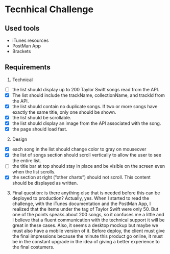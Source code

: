 # Tecnhical Challenge

## Used tools

- iTunes resources
- PostMan App
- Brackets

## Requirements

  1. Technical 
  - [ ] the list should display up to 200 Taylor Swift songs read from the API. 
  - [x] The list should include the trackName, collectionName, and trackId from the API.
  - [x] the list should contain no duplicate songs. If two or more songs have exactly the same title, only one should be shown.
  - [x] the list should be scrollable.
  - [x] the list should display an image from the API associated with the song.
  - [x] the page should load fast.
   
   2. Design
  - [x] each song in the list should change color to gray on mouseover
  - [x] the list of songs section should scroll vertically to allow the user to see the entire list.
  - [ ] the title bar at top should stay in place and be visible on the screen even when the list scrolls.
  - [x] the section at right (“other charts”) should not scroll. This content should be displayed as written.
  
   3. Final question: is there anything else that is needed before this can be deployed to production?
      Actually, yes. When I started to read the challenge, with the iTunes documentation and the PostMan App, I realized that the items under the tag of Taylor Swift were only 50. But one of the points speaks about 200 songs, so it confuses me a little and I believe that a fluent communication with the technical support it will be great in these cases.
      Also, it seems a desktop mockup but maybe we must also have a mobile version of it. 
      Before deploy, the client must give the final impressions because the minute this product go online, it must be in the constant upgrade in the idea of giving a better experience to the final costumers.